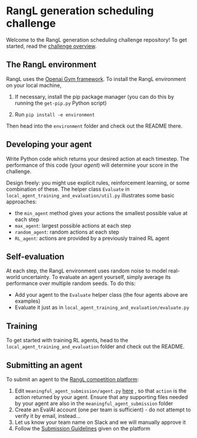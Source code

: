 # RangL generation scheduling challenge

Welcome to the RangL generation scheduling challenge repository! To get started, read the [challenge overview](http://challenge1-rangl.uksouth.cloudapp.azure.com:8888/web/challenges/challenge-page/1/overview).

## The RangL environment

RangL uses the [Openai Gym framework](https://gym.openai.com). To install the RangL environment on your local machine, 

1. If necessary, install the pip package manager (you can do this by running the `get-pip.py` Python script)

2. Run `pip install -e environment`

Then head into the `environment` folder and check out the README there.

## Developing your agent

Write Python code which returns your desired action at each timestep. The performance of this code (your _agent_) will determine your score in the challenge. 

Design freely: you might use explicit rules, reinforcement learning, or some combination of these. The helper class `Evaluate` in `local_agent_training_and_evaluation/util.py` illustrates some basic approaches:

* the `min_agent` method gives your actions the smallest possible value at each step
* `max_agent`: largest possible actions at each step
* `random_agent`: random actions at each step
* `RL_agent`: actions are provided by a previously trained RL agent

## Self-evaluation

At each step, the RangL environment uses random noise to model real-world uncertainty. To evaluate an agent yourself, simply average its performance over multiple random seeds. To do this:

* Add your agent to the `Evaluate` helper class (the four agents above are examples)
* Evaluate it just as in `local_agent_training_and_evaluation/evaluate.py`

## Training 

To get started with training RL agents, head to the `local_agent_training_and_evaluation` folder and check out the README.

## Submitting an agent

To submit an agent to the [RangL competition platform](http://challenge1-rangl.uksouth.cloudapp.azure.com:8888):

1. Edit `meaningful_agent_submission/agent.py` [here](https://gitlab.com/rangl-public/generation-scheduling-challenge-january-2021/-/blob/3b181110795c2a08e6f9045ef25a8f061fa31564/meaningful_agent_submission/agent.py#L33) , so that `action` is the action returned by your agent. Ensure that any supporting files needed by your agent are also in the `meaningful_agent_submission` folder
2. Create an EvalAI account (one per team is sufficient) - do not attempt to verify it by email, instead...
3. Let us know your team name on Slack and we will manually approve it
4. Follow the [Submission Guidelines](http://challenge1-rangl.uksouth.cloudapp.azure.com:8888/web/challenges/challenge-page/1/submission) given on the platform
 

